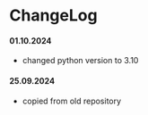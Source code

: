 # ChangeLog


#### 01.10.2024
- changed python version to 3.10

#### 25.09.2024
- copied from old repository